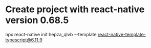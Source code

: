  # Create project with react-native version 0.68.5

 npx react-native init hepza_qlvb --template react-native-template-typescript@6.11.9